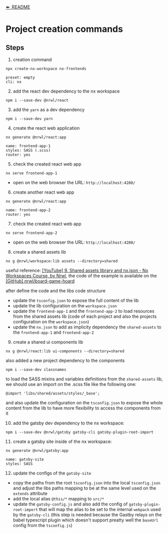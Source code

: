 [⬅️&nbsp;&nbsp;README](../README.md)

# Project creation commands

## Steps

1. creation command

`npx create-nx-workspace nx-frontends`

```
preset: empty
cli: nx
```

2. add the react dev dependency to the nx workspace

`npm i --save-dev @nrwl/react`

3. add the `yarn` as a dev dependency

`npm i --save-dev yarn`

4. create the react web application

`nx generate @nrwl/react:app`

```
name: frontend-app-1
styles: SASS (.scss)
router: yes
```

5. check the created react web app

`nx serve frontend-app-1`

- open on the web browser the URL: `http://localhost:4200/`

6. create another react web app

`nx generate @nrwl/react:app`

```
name: frontend-app-2
router: yes
```

7. check the created react web app

`nx serve frontend-app-2`

- open on the web browser the URL: `http://localhost:4200/`

8. create a shared assets lib

`nx g @nrwl/workspace:lib assets --directory=shared`

useful reference: [[YouTube] 9. Shared assets library and nx.json - Nx Workspaces Course, by Nrwl](https://youtu.be/LYjX2V-eQa8), the code of the example is available on the [[GitHub] nrwl/board-game-hoard](https://github.com/nrwl/board-game-hoard)

after define the code and the libs code structure

- update the `tsconfig.json` to expose the full content of the lib
- update the lib configuration on the `workspace.json`
- update the `frontend-app-1` and the `frontend-app-2` to load resources from the shared assets lib (code of each project and also the projects configuration on the `workspace.json`)
- update the `nx.json` to add as implicity dependency the `shared-assets` to the `frontend-app-1` and `frontend-app-2`

9. create a shared ui components lib

`nx g @nrwl/react:lib ui-components --directory=shared`

also added a new project dependency to the components

`npm i --save-dev classnames`

to load the SASS mixins and variables definitions from the `shared-assets` lib, we should use an import on the .scss file like the following one:

`@import 'libs/shared/assets/styles/_base';`

and also update the configuration on the `tsconfig.json` to expose the whole content from the lib to have more flexibility to access the components from it

10. add the gatsby dev dependency to the nx workspace:

`npm i --save-dev @nrwl/gatsby gatsby-cli gatsby-plugin-root-import`

11. create a gatsby site inside of the nx workspace:

`nx generate @nrwl/gatsby:app`

```
name: gatsby-site
styles: SASS
```

12. update the configs of the `gatsby-site`

- copy the paths from the root `tsconfig.json` into the local `tsconfig.json` and adjust the libs paths mapping to be at the same level used on the `extends` attribute
- add the local alias `@this/*` mapping to `src/*`
- update the `gatsby-config.js` and also add the config of `gatsby-plugin-root-import` that will map the alias to be set to the internal `webpack` used by the `gatsby-cli` (this step is needed because the Gastby relays on the babel typescript plugin which doesn't support preatty well the `baseUrl` config from the `tsconfig.js`)

